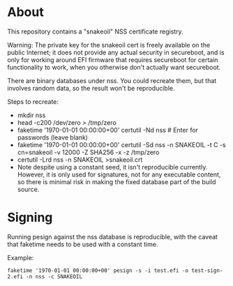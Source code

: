 # About

This repository contains a "snakeoil" NSS certificate registry.

Warning: The private key for the snakeoil cert is freely available on the public
Internet; it does not provide any actual security in secureboot, and is only for
working around EFI firmware that requires secureboot for certain functionality
to work, when you otherwise don't actually want secureboot.

There are binary databases under nss. You could recreate them, but that involves random
data, so the result won't be reproducible.

Steps to recreate:

* mkdir nss
* head -c200 /dev/zero > /tmp/zero
* faketime '1970-01-01 00:00:00+00' certutil -Nd nss # Enter for passwords (leave blank)
* faketime '1970-01-01 00:00:00+00' certutil -Sd nss -n SNAKEOIL -t C -s cn=snakeoil -v 12000 -Z SHA256 -x -z /tmp/zero
* certutil -Lrd nss -n SNAKEOIL >snakeoil.crt
* Note despite using a constant seed, it isn't reproducible currently. However, it is only used for signatures, not for any executable content, so there is minimal risk in making the fixed database part of the build source.

# Signing

Running pesign against the nss database is reproducible, with the caveat that faketime needs to be used with a constant time.

Example:
```
faketime '1970-01-01 00:00:00+00' pesign -s -i test.efi -o test-sign-2.efi -n nss -c SNAKEOIL
```
